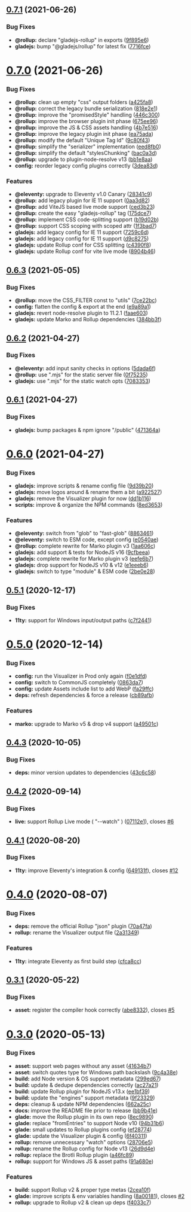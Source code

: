 ## [0.7.1](https://github.com/gladejs/gladejs/compare/gladejs-v0.7.0...gladejs-v0.7.1) (2021-06-26)


### Bug Fixes

* **@rollup:** declare "gladejs-rollup" in exports ([9f895e6](https://github.com/gladejs/gladejs/commit/9f895e657a92b7e05eee1930500b4be868b5f56b))
* **gladejs:** bump "@gladejs/rollup" for latest fix ([7716fce](https://github.com/gladejs/gladejs/commit/7716fcebedc4bc2423751d99c0f92604136eb095))

# [0.7.0](https://github.com/gladejs/gladejs/compare/gladejs-v0.6.3...gladejs-v0.7.0) (2021-06-26)


### Bug Fixes

* **@rollup:** clean up empty "css" output folders ([a425fa8](https://github.com/gladejs/gladejs/commit/a425fa88a8274a81c27e8bab37b46adebc9cf1b5))
* **@rollup:** correct the legacy bundle serialization ([818e2e1](https://github.com/gladejs/gladejs/commit/818e2e1aabf9e6ef6a005a460b85ff0f5a218185))
* **@rollup:** improve the "promisedStyle" handling ([446c300](https://github.com/gladejs/gladejs/commit/446c300679956107d1503517a4448748bbdb30aa))
* **@rollup:** improve the browser plugin init phase ([675ee96](https://github.com/gladejs/gladejs/commit/675ee963e58369d44f74c8ae74a960a9252564c5))
* **@rollup:** improve the JS & CSS assets handling ([4b7e516](https://github.com/gladejs/gladejs/commit/4b7e5160f26a959cdb58dab644296b0407148032))
* **@rollup:** improve the legacy plugin init phase ([ea75ada](https://github.com/gladejs/gladejs/commit/ea75ada156e9a4f103644daedea0e0f33cb51086))
* **@rollup:** modify the default "Unique Tag Id" ([9c80f43](https://github.com/gladejs/gladejs/commit/9c80f436b27048dad8015c7849f4d3c103a9a3b7))
* **@rollup:** simplify the "serializer" implementation ([eed8fb0](https://github.com/gladejs/gladejs/commit/eed8fb0740c818ef46d8adf75c7a4bb3d0c2d76b))
* **@rollup:** simplify the default "stylesChunking" ([bac0a3d](https://github.com/gladejs/gladejs/commit/bac0a3d24ed6af559db1d3a0bcf6824ffd15685d))
* **@rollup:** upgrade to plugin-node-resolve v13 ([bb1e8aa](https://github.com/gladejs/gladejs/commit/bb1e8aac84c792673beebdea68c4da6706c11855))
* **config:** reorder legacy config plugins correctly ([3dea83d](https://github.com/gladejs/gladejs/commit/3dea83d9a2eda2328df034757b02e36064f26b60))


### Features

* **@eleventy:** upgrade to Eleventy v1.0 Canary ([28341c9](https://github.com/gladejs/gladejs/commit/28341c9fe9f7ac0bbc3beedd050b5600df3fdfe1))
* **@rollup:** add legacy plugin for IE 11 support ([0aa3d82](https://github.com/gladejs/gladejs/commit/0aa3d825d154db3fe84b47720d4bb5fefd20150a))
* **@rollup:** add ViteJS based live mode support ([ced3b23](https://github.com/gladejs/gladejs/commit/ced3b232b8899c8dba6784d8eaaf98455f068a04))
* **@rollup:** create the easy "gladejs-rollup" tag ([175dce7](https://github.com/gladejs/gladejs/commit/175dce74639fd80bc5e5ab8cae4536ddbdcf767c))
* **@rollup:** implement CSS code-splitting support ([b19d02b](https://github.com/gladejs/gladejs/commit/b19d02b8aea1434f2d772dd5de5d8b3f26bef837))
* **@rollup:** support CSS scoping with scoped attr ([1f3bad7](https://github.com/gladejs/gladejs/commit/1f3bad7df10f1d2fa7d8af5702a7c2979ded2984))
* **gladejs:** add legacy config for IE 11 support ([7259c6d](https://github.com/gladejs/gladejs/commit/7259c6d504f594895db7c9417c295065773d1058))
* **gladejs:** add legacy config for IE 11 support ([d9c8275](https://github.com/gladejs/gladejs/commit/d9c8275268c6f07cf97e177a27448f757eba3de9))
* **gladejs:** update Rollup conf for CSS splitting ([c4390f8](https://github.com/gladejs/gladejs/commit/c4390f8905902e193f89fac556e4c38ed71c9208))
* **gladejs:** update Rollup conf for vite live mode ([8904b46](https://github.com/gladejs/gladejs/commit/8904b460fc71f722a35d431f51118a3b49124c0b))

## [0.6.3](https://github.com/gladejs/gladejs/compare/gladejs-v0.6.2...gladejs-v0.6.3) (2021-05-05)


### Bug Fixes

* **@rollup:** move the CSS_FILTER const to "utils" ([7ce22bc](https://github.com/gladejs/gladejs/commit/7ce22bcfe0869c25552f12fd549724d9f2b0549a))
* **config:** flatten the config & export at the end ([e9a89a1](https://github.com/gladejs/gladejs/commit/e9a89a12bb8c7fbaae04f0337df4c83a60c49037))
* **gladejs:** revert node-resolve plugin to 11.2.1 ([faae603](https://github.com/gladejs/gladejs/commit/faae6035d675a6b9a81e59cd73c0d333896cb84a))
* **gladejs:** update Marko and Rollup dependencies ([384bb3f](https://github.com/gladejs/gladejs/commit/384bb3fc74636071c41b96bbe2c74b20a31df601))

## [0.6.2](https://github.com/gladejs/gladejs/compare/gladejs-v0.6.1...gladejs-v0.6.2) (2021-04-27)


### Bug Fixes

* **@eleventy:** add input sanity checks in options ([5dada6f](https://github.com/gladejs/gladejs/commit/5dada6f582c2ba28a25cf5950399220c66ae4628))
* **@rollup:** use ".mjs" for the static server file ([0f75235](https://github.com/gladejs/gladejs/commit/0f75235e37b98991ae956b412632efe24748493a))
* **gladejs:** use ".mjs" for the static watch opts ([7083353](https://github.com/gladejs/gladejs/commit/7083353e6a215da8e46530c423bd69e784c0a417))

## [0.6.1](https://github.com/gladejs/gladejs/compare/gladejs-v0.6.0...gladejs-v0.6.1) (2021-04-27)


### Bug Fixes

* **gladejs:** bump packages & npm ignore "/public" ([471364a](https://github.com/gladejs/gladejs/commit/471364a3e5aff0f639002e985db14690611b9cad))

# [0.6.0](https://github.com/gladejs/gladejs/compare/gladejs-v0.5.1...gladejs-v0.6.0) (2021-04-27)


### Bug Fixes

* **gladejs:** improve scripts & rename config file ([9d39b20](https://github.com/gladejs/gladejs/commit/9d39b20405595a240e18581e208708571de43d36))
* **gladejs:** move logos around & rename them a bit ([a922527](https://github.com/gladejs/gladejs/commit/a922527a9e4d053e99504abd5327c0fdaecf40f7))
* **gladejs:** remove the Visualizer plugin for now ([dd1b116](https://github.com/gladejs/gladejs/commit/dd1b116a8c9c8103c51c97d95b8d1055b24cc2e7))
* **scripts:** improve & organize the NPM commands ([8ed3653](https://github.com/gladejs/gladejs/commit/8ed36538653211571c5333a0f9566d919cf8a17d))


### Features

* **@eleventy:** switch from "glob" to "fast-glob" ([8863461](https://github.com/gladejs/gladejs/commit/8863461bb91da7509157b2b783e186e4bff0a34a))
* **@eleventy:** switch to ESM code, except config ([e0540ae](https://github.com/gladejs/gladejs/commit/e0540ae374315b04ea5c5d540bbf97f66a128c8c))
* **@rollup:** complete rewrite for Marko plugin v3 ([1aa606c](https://github.com/gladejs/gladejs/commit/1aa606cdda8d18267ddceb57b62cc86e0e788e6e))
* **gladejs:** add support & tests for NodeJS v16 ([9cfbeea](https://github.com/gladejs/gladejs/commit/9cfbeea5a3db66a2c9e66564e119448f0d591708))
* **gladejs:** complete rewrite for Marko plugin v3 ([eefe6b7](https://github.com/gladejs/gladejs/commit/eefe6b75134585ed4c0a39813cecec284a1a8c15))
* **gladejs:** drop support for NodeJS v10 & v12 ([e1eeeb6](https://github.com/gladejs/gladejs/commit/e1eeeb67836a925d3613bcf453b9bfee860191f4))
* **gladejs:** switch to type "module" & ESM code ([2be0e28](https://github.com/gladejs/gladejs/commit/2be0e28473301c0430cd260f8d3d92c64a895e3a))

## [0.5.1](https://github.com/gladejs/gladejs/compare/v0.5.0...v0.5.1) (2020-12-17)


### Bug Fixes

* **11ty:** support for Windows input/output paths ([c7f2441](https://github.com/gladejs/gladejs/commit/c7f2441c4b481a82580662eb22069585a91cf03b))

# [0.5.0](https://github.com/gladejs/gladejs/compare/v0.4.3...v0.5.0) (2020-12-14)


### Bug Fixes

* **config:** run the Visualizer in Prod only again ([f0e1dfd](https://github.com/gladejs/gladejs/commit/f0e1dfda62811db5c42deeb246b028516de1bdaf))
* **config:** switch to CommonJS completely ([0863da7](https://github.com/gladejs/gladejs/commit/0863da7e4cb33c60743fb3898683ff736c426962))
* **config:** update Assets include list to add WebP ([fa29ffc](https://github.com/gladejs/gladejs/commit/fa29ffcd9c26e3fc480b7e4b5a8ee69afa2ab211))
* **deps:** refresh dependencies & force a release ([cb89afb](https://github.com/gladejs/gladejs/commit/cb89afb6bf8b3dad4466b0d281ae7814aca83072))


### Features

* **marko:** upgrade to Marko v5 & drop v4 support ([a49501c](https://github.com/gladejs/gladejs/commit/a49501cacdf6f5f91cb1e612f2437ece9ff88e06))

## [0.4.3](https://github.com/gladejs/gladejs/compare/v0.4.2...v0.4.3) (2020-10-05)


### Bug Fixes

* **deps:** minor version updates to dependencies ([43c6c58](https://github.com/gladejs/gladejs/commit/43c6c584684b6ed54599e2a5dce37ccac92b5bbf))

## [0.4.2](https://github.com/gladejs/gladejs/compare/v0.4.1...v0.4.2) (2020-09-14)


### Bug Fixes

* **live:** support Rollup Live mode ( "--watch" ) ([07112e1](https://github.com/gladejs/gladejs/commit/07112e1911d0dce6e480fec91a21ba9b34e17f55)), closes [#6](https://github.com/gladejs/gladejs/issues/6)

## [0.4.1](https://github.com/gladejs/gladejs/compare/v0.4.0...v0.4.1) (2020-08-20)


### Bug Fixes

* **11ty:** improve Eleventy's integration & config ([649131f](https://github.com/gladejs/gladejs/commit/649131f03641620e674a05531be53ae2a7676842)), closes [#12](https://github.com/gladejs/gladejs/issues/12)

# [0.4.0](https://github.com/gladejs/gladejs/compare/v0.3.1...v0.4.0) (2020-08-07)


### Bug Fixes

* **deps:** remove the official Rollup "json" plugin ([70a47fa](https://github.com/gladejs/gladejs/commit/70a47fa6ab81870756277c5f4d08306d0de7f6d6))
* **rollup:** rename the Visualizer output file ([2a31349](https://github.com/gladejs/gladejs/commit/2a31349d7d4f3d6507b9a456640bb6c9fd154ecd))


### Features

* **11ty:** integrate Eleventy as first build step ([cfca8cc](https://github.com/gladejs/gladejs/commit/cfca8cce576b20b48432776213ed5c3310701edc))

## [0.3.1](https://github.com/gladejs/gladejs/compare/v0.3.0...v0.3.1) (2020-05-22)


### Bug Fixes

* **asset:** register the compiler hook correctly ([abe8332](https://github.com/gladejs/gladejs/commit/abe83325e85ffe426c6c78e635c5cac1c05b2e8f)), closes [#5](https://github.com/gladejs/gladejs/issues/5)

# [0.3.0](https://github.com/gladejs/gladejs/compare/v0.2.0...v0.3.0) (2020-05-13)


### Bug Fixes

* **asset:** support web pages without any asset ([41634b7](https://github.com/gladejs/gladejs/commit/41634b7c9a0574f8ed1c994db2c8d4c5eb52cf28))
* **asset:** switch quotes type for Windows path backslash ([9c4a38e](https://github.com/gladejs/gladejs/commit/9c4a38e6ab35d2a4d47a64379150afca201cb872))
* **build:** add Node version & OS support metadata ([299ed67](https://github.com/gladejs/gladejs/commit/299ed67dc46d84d6322e4e5cd9a3cdfa8c62aab1))
* **build:** update & dedupe dependencies correctly ([ac27a21](https://github.com/gladejs/gladejs/commit/ac27a21848154cbc447de1a4ddfe50432dd6bc14))
* **build:** update Rollup plugin for NodeJS v13.x ([ee1bf39](https://github.com/gladejs/gladejs/commit/ee1bf39d4d43012a2d54dbaa99cb433240f0ac74))
* **build:** update the "engines" support metadata ([9f23329](https://github.com/gladejs/gladejs/commit/9f233291ae53fae9d270dd08544eba18c2e0d44a))
* **deps:** cleanup & update NPM dependencies ([662a25c](https://github.com/gladejs/gladejs/commit/662a25c6c6f2ed09db28eb76ed9d253fbff409b9))
* **docs:** improve the README file prior to release ([bb9b41e](https://github.com/gladejs/gladejs/commit/bb9b41edde883253f13952b100f5b70b1f61b554))
* **glade:** move the Rollup plugin in its own repo ([8ec9890](https://github.com/gladejs/gladejs/commit/8ec98902675c21146130da0820eae83c88519bf4))
* **glade:** replace "fromEntries" to support Node v10 ([94b31b6](https://github.com/gladejs/gladejs/commit/94b31b6ca4144ce12cc25cf8a5b147042c708847))
* **glade:** small updates to Rollup plugins config ([ef28774](https://github.com/gladejs/gladejs/commit/ef2877451f87d95ae89945ebba8dd988b3a50838))
* **glade:** update the Visualizer plugin & config ([6f40311](https://github.com/gladejs/gladejs/commit/6f40311a7620fcc3e6773aed6d25fbd8f187d7fe))
* **rollup:** remove unnecessary "watch" options ([28706e5](https://github.com/gladejs/gladejs/commit/28706e5635542605b4b19758b6614f916ac6463d))
* **rollup:** rename the Rollup config for Node v13 ([26d9d4e](https://github.com/gladejs/gladejs/commit/26d9d4e9b8ec45b4dfca3b713f9e5441fe3a306e))
* **rollup:** replace the Brotli Rollup plugin ([a46fc89](https://github.com/gladejs/gladejs/commit/a46fc89e931d78f75a846b6b5b433b0985f82f7f))
* **rollup:** support for Windows JS & asset paths ([91a680e](https://github.com/gladejs/gladejs/commit/91a680e554ef779d9e38e196a724670b99478adb))


### Features

* **build:** support Rollup v2 & proper type metas ([2cea10f](https://github.com/gladejs/gladejs/commit/2cea10f1328475a4e3ae5bfb9fdc3a7b00a9e52c))
* **glade:** improve scripts & env variables handling ([8a00181](https://github.com/gladejs/gladejs/commit/8a00181cde6ea4b56562c24e966fd3177cc52a0a)), closes [#2](https://github.com/gladejs/gladejs/issues/2)
* **rollup:** upgrade to Rollup v2 & clean up deps ([f4033c7](https://github.com/gladejs/gladejs/commit/f4033c7c5e95f74b5d64ce45859cc6083cfdb457))
